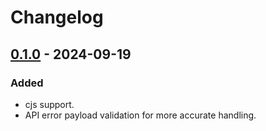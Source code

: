 # Changelog

## [0.1.0] - 2024-09-19

### Added

- cjs support.
- API error payload validation for more accurate handling.

[0.1.0]: https://github.com/zhelvis/unisender-ts/commit/b21c38bfff69370feaefe4608099ffcda115ce5a
